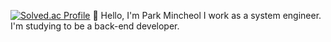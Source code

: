 [![Solved.ac Profile](http://mazassumnida.wtf/api/v2/generate_badge?boj=pamic7124)](https://solved.ac/pamic7124/)
👋 Hello, I'm Park Mincheol
I work as a system engineer.
I'm studying to be a back-end developer.
